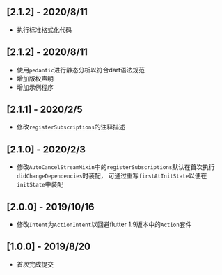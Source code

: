 ## [2.1.2] - 2020/8/11

* 执行标准格式化代码

## [2.1.2] - 2020/8/11

* 使用`pedantic`进行静态分析以符合dart语法规范
* 增加版权声明
* 增加示例程序

## [2.1.1] - 2020/2/5

* 修改`registerSubscriptions`的注释描述

## [2.1.0] - 2020/2/3

* 修改`AutoCancelStreamMixin`中的`registerSubscriptions`默认在首次执行`didChangeDependencies`时装配，
可通过重写`firstAtInitState`以便在`initState`中装配

## [2.0.0] - 2019/10/16

* 修改`Intent`为`ActionIntent`以回避flutter 1.9版本中的`Action`套件

## [1.0.0] - 2019/8/20

* 首次完成提交
